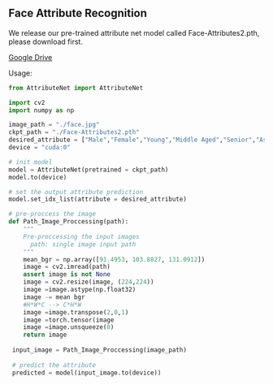 ## Face Attribute Recognition

We release our pre-trained attribute net model called Face-Attributes2.pth, please download first.

[Google Drive](https://drive.google.com/drive/folders/1upsYYgIzyzRuNEGCc7uPQ1AZ6NcHiPbD)

Usage:

```python
from AttributeNet import AttributeNet

import cv2
import numpy as np

image_path = "./face.jpg"
ckpt_path = "./Face-Attributes2.pth"
desired_attribute = ["Male","Female","Young","Middle Aged","Senior","Asian","White","Black"]
device = "cuda:0"

# init model
model = AttributeNet(pretrained = ckpt_path)
model.to(device)

# set the output attribute prediction
model.set_idx_list(attribute = desired_attribute)

# pre-proccess the image
def Path_Image_Proccessing(path):
    """
    Pre-proccessing the input images
      path: single image input path
    """
    mean_bgr = np.array([91.4953, 103.8827, 131.0912])
    image = cv2.imread(path)
    assert image is not None
    image = cv2.resize(image, (224,224))
    image =image.astype(np.float32) 
    image -= mean bgr 
    #H*W*C --> C*H*W 
    image =image.transpose(2,0,1) 
    image =torch.tensor(image 
    image =image.unsqueeze(0) 
    return image 
 
 input_image = Path_Image_Proccessing(image_path)
 
 # predict the attribute
 predicted = model(input_image.to(device))
```
